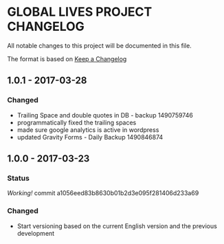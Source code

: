 # GLOBAL LIVES PROJECT CHANGELOG
All notable changes to this project will be documented in this file.

The format is based on [Keep a Changelog](http://keepachangelog.com/)

## 1.0.1 - 2017-03-28
### Changed
- Trailing Space and double quotes in DB - backup 1490759746
- programmatically fixed the trailing spaces
- made sure google analytics is active in wordpress
- updated Gravity Forms - Daily Backup 1490846874


## 1.0.0 - 2017-03-23
### Status
*Working!* commit a1056eed83b8630b01b2d3e095f281406d233a69
### Changed
- Start versioning based on the current English version and the previous development
